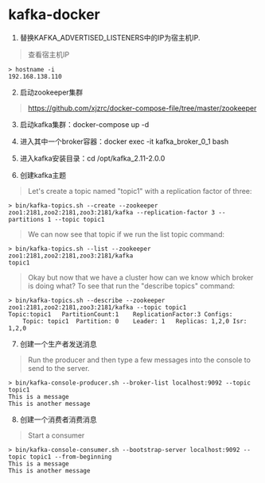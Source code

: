 # kafka-docker

1. 替换KAFKA_ADVERTISED_LISTENERS中的IP为宿主机IP.
> 查看宿主机IP
```script
> hostname -i
192.168.138.110
```

2. 启动zookeeper集群
>https://github.com/xjzrc/docker-compose-file/tree/master/zookeeper

3. 启动kafka集群：docker-compose up -d

4. 进入其中一个broker容器：docker exec -it kafka_broker_0_1 bash

5. 进入kafka安装目录：cd /opt/kafka_2.11-2.0.0

6. 创建kafka主题
> Let's create a topic named "topic1" with a replication factor of three:
```script
> bin/kafka-topics.sh --create --zookeeper zoo1:2181,zoo2:2181,zoo3:2181/kafka --replication-factor 3 --partitions 1 --topic topic1
```
> We can now see that topic if we run the list topic command:
```script
> bin/kafka-topics.sh --list --zookeeper zoo1:2181,zoo2:2181,zoo3:2181/kafka
topic1
```
> Okay but now that we have a cluster how can we know which broker is doing what? To see that run the "describe topics" command:
```script
> bin/kafka-topics.sh --describe --zookeeper zoo1:2181,zoo2:2181,zoo3:2181/kafka --topic topic1
Topic:topic1   PartitionCount:1    ReplicationFactor:3 Configs:
    Topic: topic1  Partition: 0    Leader: 1   Replicas: 1,2,0 Isr: 1,2,0
```

7. 创建一个生产者发送消息
> Run the producer and then type a few messages into the console to send to the server.
```script
> bin/kafka-console-producer.sh --broker-list localhost:9092 --topic topic1
This is a message
This is another message
```

8. 创建一个消费者消费消息
> Start a consumer
```script
> bin/kafka-console-consumer.sh --bootstrap-server localhost:9092 --topic topic1 --from-beginning
This is a message
This is another message
```
